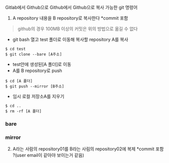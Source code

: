 

Gitlab에서 Github으로
Github에서 Github으로
복사 가능한 git 명령어

1. A repository 내용을 B repository로 복사한다
*commit 포함
> github의 경우 100MB 이상의 커밋은 위의 방법으로 옮길 수 없다

- git bash 열고 test 폴더로 이동해 복사할 repository A를 복사
```git
$ cd test
$ git clone --bare [A주소]
```
- test안에 생성된[A 폴더]로 이동
- A를 B repository로 push
```git
$ cd [A 폴더]
$ git push --mirror [B주소]
```
- 임시 로컬 저장소A를 지우기
```git
$ cd ..
$ rm -rf [A 폴더]
```

### bare
### mirror


2. A라는 사람의 repository01를
   B라는 사림의 repository02에 복제
*commit 포함 ?(user email이 같아야 보이는거 같음)



